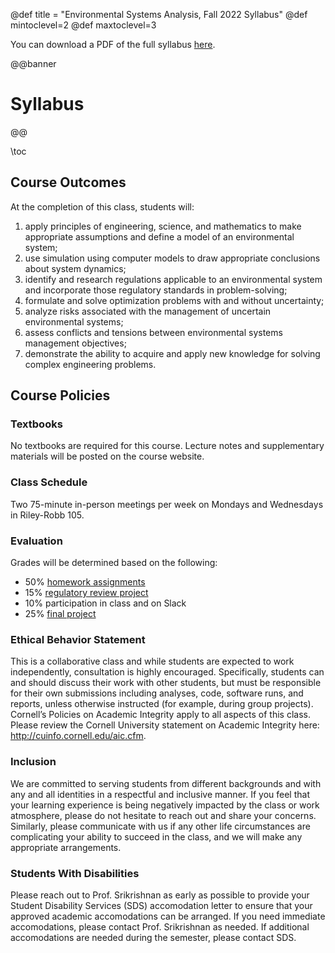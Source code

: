 @def title = "Environmental Systems Analysis, Fall 2022 Syllabus"
@def mintoclevel=2
@def maxtoclevel=3

You can download a PDF of the full syllabus [here](assets/syllabus.pdf).

@@banner
# Syllabus
@@

\toc 

## Course Outcomes

At the completion of this class, students will:
1. apply principles of engineering, science, and mathematics to make appropriate assumptions and define a model of an environmental system;
2. use simulation using computer models to draw appropriate conclusions about system dynamics;
3. identify and research regulations applicable to an environmental system and incorporate those regulatory standards in problem-solving;
4. formulate and solve optimization problems with and without uncertainty;
5. analyze risks associated with the management of uncertain environmental systems;
6. assess conflicts and tensions between environmental systems management objectives;
7. demonstrate the ability to acquire and apply new knowledge for solving complex engineering problems.

## Course Policies

### Textbooks

No textbooks are required for this course. Lecture notes and supplementary materials will be posted on the course website.

### Class Schedule

Two 75-minute in-person meetings per week on Mondays and Wednesdays in Riley-Robb 105.

### Evaluation

Grades will be determined based on the following:
* 50% [homework assignments](/assignments/index.html#homework)
* 15% [regulatory review project](/assignments/index.html#regulatory)
* 10% participation in class and on Slack
* 25% [final project](/assignments/index.html#final)

### Ethical Behavior Statement

This  is  a  collaborative  class  and  while  students  are  expected  to  work  independently,  consultation  is  highly 
encouraged. Specifically, students can and should discuss their work with other students, but must be responsible 
for  their  own  submissions  including  analyses,  code,  software  runs,  and  reports,  unless  otherwise  instructed  (for 
example, during group projects). Cornell’s Policies on Academic Integrity apply to all aspects of this class. 
Please review the Cornell University statement on Academic Integrity here: <http://cuinfo.cornell.edu/aic.cfm>.

### Inclusion

We are committed to serving students from different backgrounds and with any and all identities in a respectful and inclusive manner. If you feel that your learning experience is being negatively impacted by the class or work atmosphere, please do not hesitate to reach out and share your concerns. Similarly, please communicate with us if any other life circumstances are complicating your ability to succeed in the class, and we will make any appropriate arrangements.

### Students With Disabilities

Please reach out to Prof. Srikrishnan as early as possible to provide your Student Disability Services (SDS) accomodation letter to ensure that your approved academic accomodations can be arranged. If you need immediate accomodations, please contact Prof. Srikrishnan as needed. If additional accomodations are needed during the semester, please contact SDS.